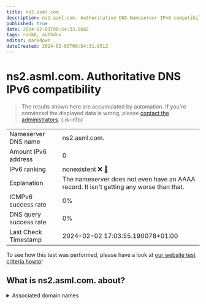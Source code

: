 ```yaml
---
title: ns2.asml.com.
description: ns2.asml.com. Authoritative DNS Nameserver IPv6 compatibility
published: true
date: 2024-02-03T00:54:33.068Z
tags: rank6, authdns
editor: markdown
dateCreated: 2024-02-03T00:54:31.851Z
---
```


# ns2.asml.com. Authoritative DNS IPv6 compatibility

> The results shown here are accumulated by automation. If you're convinced the displayed data is wrong, please [contact the administrators](/howto/chat). 
{.is-info}




|   |   |
| - | - |
| Nameserver DNS name | ns2.asml.com.
| Amount IPv6 address | 0
| IPv6 ranking | nonexistent :x: [🔗](/howto/ranking) |
| Explanation | The nameserver does not even have an AAAA record. It isn't getting any worse than that. |
| ICMPv6 success rate | 0%|
| DNS query success rate | 0% |
| Last Check Timestamp | 2024-02-02 17:03:55.190078+01:00 |

To see how this test was performed, please have a look at [our website test criteria howto](/howto/testcriteria/authdns)!


## What is ns2.asml.com. about?






<details>
<summary>Associated domain names</summary>

www.asml.com

</details>
